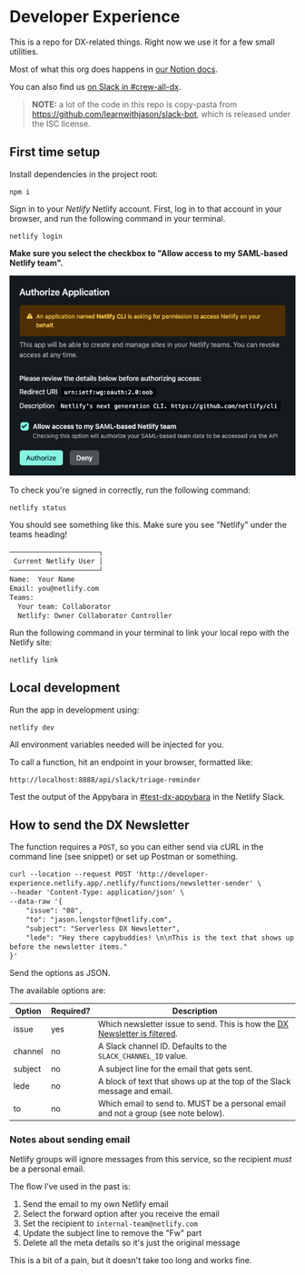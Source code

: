 # Developer Experience

This is a repo for DX-related things. Right now we use it for a few small utilities.

Most of what this org does happens in
[our Notion docs](https://www.notion.so/netlify/About-DX-Netlify-876ff549e02646b7b4d889e025ec7768).

You can also find us [on Slack in #crew-all-dx](https://netlify.slack.com/archives/CCC1HDWQY).

> **NOTE:** a lot of the code in this repo is copy-pasta from https://github.com/learnwithjason/slack-bot, which is
> released under the ISC license.

## First time setup

Install dependencies in the project root:

```
npm i
```

Sign in to your _Netlify_ Netlify account. First, log in to that account in your browser, and run the following command
in your terminal.

```
netlify login
```

**Make sure you select the checkbox to "Allow access to my SAML-based Netlify team".**

![Screenshot of the Netlify auth screen showing the SAML checkbox checked](netlify_login_screenshot.png)

To check you're signed in correctly, run the following command:

```
netlify status
```

You should see something like this. Make sure you see "Netlify" under the teams heading!

```
──────────────────────┐
 Current Netlify User │
──────────────────────┘
Name:  Your Name
Email: you@netlify.com
Teams:
  Your team: Collaborator
  Netlify: Owner Collaborator Controller
```

Run the following command in your terminal to link your local repo with the Netlify site:

```
netlify link
```

## Local development

Run the app in development using:

```
netlify dev
```

All environment variables needed will be injected for you.

To call a function, hit an endpoint in your browser, formatted like:

```
http://localhost:8888/api/slack/triage-reminder
```

Test the output of the Appybara in [#test-dx-appybara](https://app.slack.com/client/T02UKDKNA/C04C21ZNFEC) in the
Netlify Slack.

## How to send the DX Newsletter

The function requires a `POST`, so you can either send via cURL in the command line (see snippet) or set up Postman or something.

```shell
curl --location --request POST 'http://developer-experience.netlify.app/.netlify/functions/newsletter-sender' \
--header 'Content-Type: application/json' \
--data-raw '{
    "issue": "08",
    "to": "jason.lengstorf@netlify.com",
    "subject": "Serverless DX Newsletter",
    "lede": "Hey there capybuddies! \n\nThis is the text that shows up before the newsletter items."
}'
```

Send the options as JSON.

The available options are:

Option | Required? | Description
------ | --------- | -----------
issue  | yes       | Which newsletter issue to send. This is how the [DX Newsletter is filtered](https://www.notion.so/netlify/cdd79d3f92d146b7bfa12a170feb9ca7?v=33433890fa6c43fabbf2273677f688c8).
channel | no       | A Slack channel ID. Defaults to the `SLACK_CHANNEL_ID` value.
subject | no       | A subject line for the email that gets sent.
lede    | no       | A block of text that shows up at the top of the Slack message and email.
to      | no       | Which email to send to. MUST be a personal email and not a group (see note below).

### Notes about sending email

Netlify groups will ignore messages from this service, so the recipient _must_ be a personal email.

The flow I’ve used in the past is:

1. Send the email to my own Netlify email
2. Select the forward option after you receive the email
3. Set the recipient to `internal-team@netlify.com`
4. Update the subject line to remove the "Fw" part
5. Delete all the meta details so it's just the original message

This is a bit of a pain, but it doesn't take too long and works fine.
